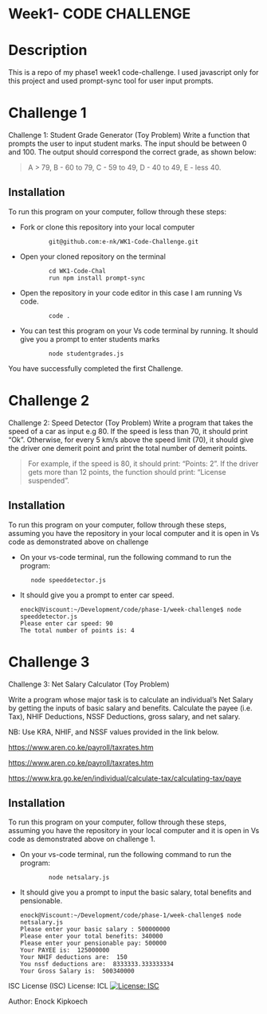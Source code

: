 # Week1- CODE CHALLENGE
# Description
This is a repo of my phase1 week1 code-challenge. I used javascript only for this project and used prompt-sync tool for user input prompts.

<h1>Challenge 1</h1>
Challenge 1: Student Grade Generator (Toy Problem)
Write a function that prompts the user to input student marks. The input should be between 0 and 100. The output should correspond the correct grade, as shown below: 

  >  A > 79, B - 60 to 79, C -  59 to 49, D - 40 to 49, E - less 40.
## Installation
To run this program on your computer, follow through these steps:
  - Fork or clone this repository into your local computer

                git@github.com:e-nk/WK1-Code-Challenge.git
      
    
  - Open your cloned repository on the terminal

                cd WK1-Code-Chal
                run npm install prompt-sync
  - Open the repository in your code editor in this case I am running Vs code.

                code .
  - You can test this program on your Vs code terminal by running. It should give you a prompt to enter students marks

                node studentgrades.js
        
You have successfully completed the first Challenge.

<h1>Challenge 2 </h1>
Challenge 2: Speed Detector (Toy Problem)
Write a program that takes the speed of a car as input e.g 80. If the speed is less than 70, it should print “Ok”. Otherwise, for every 5 km/s above the speed limit (70), it should give the driver one demerit point and print the total number of demerit points.

   > For example, if the speed is 80, it should print: “Points: 2”. If the driver gets more than 12 points, the function should print: “License suspended”.

## Installation
To run this program on your computer, follow through these steps, assuming you have the repository in your local computer and it is open in Vs code as demonstrated above on challenge 

  - On your vs-code terminal, run the following command to run the program:
           
           node speeddetector.js
  - It should give you a prompt to enter car speed.

        enock@Viscount:~/Development/code/phase-1/week-challenge$ node speeddetector.js
        Please enter car speed: 90
        The total number of points is: 4

   
<h1>Challenge 3 </h1>

Challenge 3: Net Salary Calculator (Toy Problem)

Write a program whose major task is to calculate an individual’s Net Salary by getting the inputs of basic salary and benefits. Calculate the payee (i.e. Tax), NHIF Deductions, NSSF Deductions, gross salary, and net salary. 

NB: Use KRA, NHIF, and NSSF values provided in the link below.

https://www.aren.co.ke/payroll/taxrates.htm 

https://www.aren.co.ke/payroll/taxrates.htm

https://www.kra.go.ke/en/individual/calculate-tax/calculating-tax/paye

## Installation
To run this program on your computer, follow through these steps, assuming you have the repository in your local computer and it is open in Vs code as demonstrated above on challenge 1.

  - On your vs-code terminal, run the following command to run the program:
 
                node netsalary.js

  - It should give you a prompt to input the basic salary, total benefits and pensionable.
  
        enock@Viscount:~/Development/code/phase-1/week-challenge$ node netsalary.js
        Please enter your basic salary : 500000000
        Please enter your total benefits: 340000
        Please enter your pensionable pay: 500000
        Your PAYEE is:  125000000
        Your NHIF deductions are:  150
        You nssf deductions are:  8333333.333333334
        Your Gross Salary is:  500340000



ISC License (ISC)
License: ICL
[![License: ISC](https://img.shields.io/badge/License-ISC-blue.svg)](https://opensource.org/licenses/ISC)
  
Author: Enock Kipkoech
